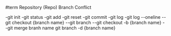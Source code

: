 #term
Repository (Repo)
Branch
Conflict

-git init
-git status
-git add
-git reset
-git commit
-git log
-git log --oneline
--git checkout {branch name}
--git branch
--git checkout -b {branch name}
--git merge branh name
git branch -d {branch name}
